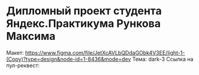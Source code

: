 # Дипломный проект студента Яндекс.Практикума Рункова Максима
Макет: https://www.figma.com/file/JetXcAVLbQDdaGObk4V3EE/light-1-(Copy)?type=design&node-id=1-8436&mode=dev
Тема: dark-3
Ссылка на пул-реквест: 